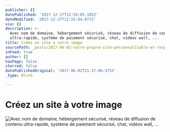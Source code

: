 ```yaml
---
publisher: {}
datePublished: '2017-12-27T12:55:05.105Z'
dateModified: '2017-12-27T12:55:04.077Z'
via: {}
description: >-
  Avec nom de domaine, hébergement sécurisé, réseau de diffusion de contenu
  ultra-rapide, système de paiement sécurisé, chat, vidéos wall, ...
title: Créez un site à votre image
sourcePath: _posts/2017-06-02-votre-propre-site-personnalisable-et-responsive.md
inFeed: true
author: []
hasPage: false
starred: false
datePublishedOriginal: '2017-06-02T21:37:06.575Z'
_type: Blurb

---
```

# **Créez un site à votre image**
![Avec nom de domaine, hébergement sécurisé, réseau de diffusion de contenu ultra-rapide, système de paiement sécurisé, chat, vidéos wall, ...](https://the-grid-user-content.s3-us-west-2.amazonaws.com/42e7ab12-1354-4ec5-ba9d-a750230fd8fe.gif)